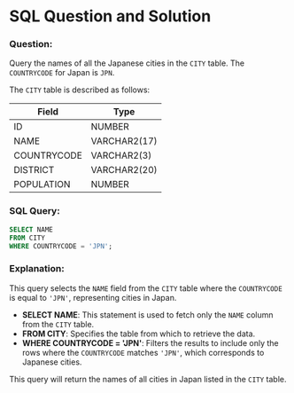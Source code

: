 # SQL Question and Solution

### Question:
Query the names of all the Japanese cities in the `CITY` table. The `COUNTRYCODE` for Japan is `JPN`.

The `CITY` table is described as follows:

| Field       | Type           |
|-------------|----------------|
| ID          | NUMBER         |
| NAME        | VARCHAR2(17)   |
| COUNTRYCODE | VARCHAR2(3)    |
| DISTRICT    | VARCHAR2(20)   |
| POPULATION  | NUMBER         |

### SQL Query:
```sql
SELECT NAME 
FROM CITY 
WHERE COUNTRYCODE = 'JPN';
```

### Explanation:
This query selects the `NAME` field from the `CITY` table where the `COUNTRYCODE` is equal to `'JPN'`, representing cities in Japan.

- **SELECT NAME**: This statement is used to fetch only the `NAME` column from the `CITY` table.
- **FROM CITY**: Specifies the table from which to retrieve the data.
- **WHERE COUNTRYCODE = 'JPN'**: Filters the results to include only the rows where the `COUNTRYCODE` matches `'JPN'`, which corresponds to Japanese cities.

This query will return the names of all cities in Japan listed in the `CITY` table.
